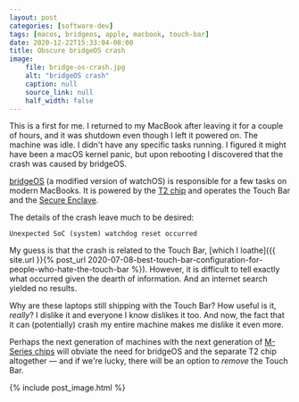 ```yaml
---
layout: post
categories: [software-dev]
tags: [macos, bridgeos, apple, macbook, touch-bar]
date: 2020-12-22T15:33:04-08:00
title: Obscure bridgeOS crash
image:
    file: bridge-os-crash.jpg
    alt: "bridgeOS crash"
    caption: null
    source_link: null
    half_width: false
---
```


This is a first for me. I returned to my MacBook after leaving it for a couple of hours, and it was shutdown even though I left it powered on. The machine was idle. I didn't have any specific tasks running. I figured it might have been a macOS kernel panic, but upon rebooting I discovered that the crash was caused by bridgeOS.

<!--excerpt-->

[bridgeOS](https://en.wikipedia.org/wiki/BridgeOS) (a modified version of watchOS) is responsible for a few tasks on modern MacBooks. It is powered by the [T2 chip](https://en.wikipedia.org/wiki/Apple-designed_processors#T_series) and operates the Touch Bar and the [Secure Enclave](https://en.wikipedia.org/wiki/IOS#Secure_Enclave).

The details of the crash leave much to be desired:

```
Unexpected SoC (system) watchdog reset occurred
```

My guess is that the crash is related to the Touch Bar, [which I loathe]({{ site.url }}{% post_url 2020-07-08-best-touch-bar-configuration-for-people-who-hate-the-touch-bar %}). However, it is difficult to tell exactly what occurred given the dearth of information. And an internet search yielded no results.

Why are these laptops still shipping with the Touch Bar? How useful is it, *really*? I dislike it and everyone I know dislikes it too. And now, the fact that it can (potentially) crash my entire machine makes me dislike it even more. 

Perhaps the next generation of machines with the next generation of [M-Series chips](https://en.wikipedia.org/wiki/Apple_M1) will obviate the need for bridgeOS and the separate T2 chip altogether &mdash; and if we're lucky, there will be an option to *remove* the Touch Bar.

{% include post_image.html %}
